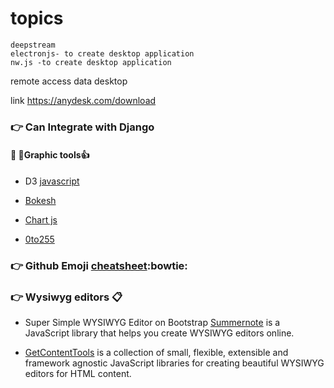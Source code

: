    #   topics
    deepstream
    electronjs- to create desktop application
    nw.js -to create desktop application
    
remote access data desktop

 link  https://anydesk.com/download
 
 
 ###  :point_right:    Can Integrate with Django

####    :panda_face:  :ant:Graphic tools:+1:
 
   -  D3 [javascript](https://d3js.org/)

   -  [Bokesh](https://bokeh.pydata.org/)

   -  [Chart js](https://www.chartjs.org/)

   -  [0to255](www.0to255.com/)
   
   ### :point_right:   Github Emoji [cheatsheet](https://www.webpagefx.com/tools/emoji-cheat-sheet/):bowtie:
   
   
   ### :point_right:   Wysiwyg editors :clipboard:
   -   Super Simple WYSIWYG Editor on Bootstrap [Summernote](summernote.org/) is a JavaScript library that helps you create WYSIWYG editors online.

   -   [GetContentTools](getcontenttools.com/
) is a collection of small, flexible, extensible and framework agnostic JavaScript libraries for creating beautiful WYSIWYG editors for HTML content.

